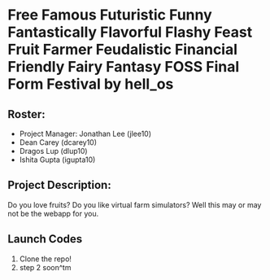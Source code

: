 # Free Famous Futuristic Funny Fantastically Flavorful Flashy Feast Fruit Farmer Feudalistic Financial Friendly Fairy Fantasy FOSS Final Form Festival by hell_os 

## Roster:
- Project Manager: Jonathan Lee (jlee10)
- Dean Carey (dcarey10)
- Dragos Lup (dlup10)
- Ishita Gupta (igupta10)

## Project Description: 
Do you love fruits? Do you like virtual farm simulators? Well this may or may not be the webapp for you. 

## Launch Codes
1. Clone the repo!
2. step 2 soon^tm
